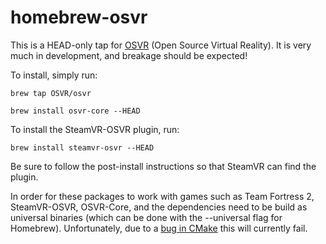 # homebrew-osvr
This is a HEAD-only tap for [OSVR](http://www.osvr.org) (Open Source Virtual Reality). It is very much in development, and breakage should be expected!

To install, simply run:
```
brew tap OSVR/osvr

brew install osvr-core --HEAD
```

To install the SteamVR-OSVR plugin, run:
```
brew install steamvr-osvr --HEAD
```
Be sure to follow the post-install instructions so that SteamVR can find the plugin.

In order for these packages to work with games such as Team Fortress 2, SteamVR-OSVR, OSVR-Core, and the dependencies need to be build as universal binaries (which can be done with the --universal flag for Homebrew). Unfortunately, due to a [bug in CMake](https://cmake.org/Bug/view.php?id=15835) this will currently fail.
